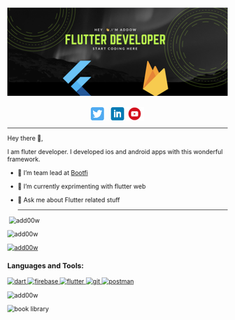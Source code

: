 # [![Abdullahi Addow header](https://github.com/Add00w/Add00w/blob/main/assets/readme.png)](linkedin.com/in/abdullahi-addow-8ab170204 )
<div align='center'>
<span>
<a href="https://twitter.com/Add00w"><img height="30" src="https://github.com/Add00w/Add00w/blob/main/assets/twitter.png?raw=true"></a>
</span>&nbsp;&nbsp;

<span>
<a href="https://www.linkedin.com/in/abdullahi-addow-8ab170204/"><img height="30" src="https://github.com/Add00w/Add00w/blob/main/assets/linkedin.png?raw=true"></a>
</span>
<span>
<a href="https://www.youtube.com/channel/UCYMkEyNlm6qWNsZNT-N5NGA"><img height="30" src="https://github.com/Add00w/Add00w/blob/main/assets/youtube.png?raw=true"></a>
</span>
</div>

  ---
Hey there 👋,

I am fluter developer. I developed ios and android apps with this wonderful framework.

- 🔭 I’m team lead at <a href='https://bootfi.com/'>Bootfi</a>
- 🌱 I’m currently exprimenting with flutter web
- 💬 Ask me about Flutter related stuff

  ---
<p>&nbsp;<img align="center" src="https://github-readme-stats.vercel.app/api?username=add00w&show_icons=true&locale=en&theme=dark" alt="add00w" /></p>



<p align="left"> <img src="https://komarev.com/ghpvc/?username=add00w&label=Profile%20views&color=0e75b6&style=flat" alt="add00w" /> </p>


<p align="left"> <a href="https://twitter.com/add00w" target="blank"><img src="https://img.shields.io/twitter/follow/add00w?logo=twitter&style=for-the-badge" alt="add00w" /></a> </p>


<h3 align="left">Languages and Tools:</h3>
<p align="left"> <a href="https://dart.dev" target="_blank"> <img src="https://www.vectorlogo.zone/logos/dartlang/dartlang-icon.svg" alt="dart" width="40" height="40"/> </a> <a href="https://firebase.google.com/" target="_blank"> <img src="https://www.vectorlogo.zone/logos/firebase/firebase-icon.svg" alt="firebase" width="40" height="40"/> </a> <a href="https://flutter.dev" target="_blank"> <img src="https://www.vectorlogo.zone/logos/flutterio/flutterio-icon.svg" alt="flutter" width="40" height="40"/> </a> <a href="https://git-scm.com/" target="_blank"> <img src="https://www.vectorlogo.zone/logos/git-scm/git-scm-icon.svg" alt="git" width="40" height="40"/> </a> <a href="https://postman.com" target="_blank"> <img src="https://www.vectorlogo.zone/logos/getpostman/getpostman-icon.svg" alt="postman" width="40" height="40"/> </a> </p>


<p><img align="center" src="https://github-readme-streak-stats.herokuapp.com/?user=add00w&" alt="add00w" /></p>


<p>
<img src="https://github.com/Add00w/Add00w/blob/main/assets/Book_library_app.gif" alt="book library" width="200">

</p>
